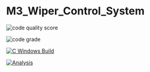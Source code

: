 # M3_Wiper_Control_System

 ![code quality score](https://api.codiga.io/project/33331/score/svg)


 ![code grade](https://api.codiga.io/project/33331/status/svg)
 
 [![C Windows Build](https://github.com/AdhyyanKul52/M3_Wiper_Control_System/actions/workflows/build.yml/badge.svg)](https://github.com/AdhyyanKul52/M3_Wiper_Control_System/actions/workflows/build.yml)
 
 [![Analysis](https://github.com/AdhyyanKul52/M3_Wiper_Control_System/actions/workflows/cpp-check.yml/badge.svg)](https://github.com/AdhyyanKul52/M3_Wiper_Control_System/actions/workflows/cpp-check.yml)
